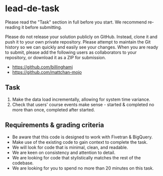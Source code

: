 # lead-de-task

Please read the "Task" section in full before you start. We recommend re-reading it before submitting.

Please do not release your solution publicly on GitHub. Instead, clone it and push it to your own private repository. Please attempt to maintain the Git history so we can quickly and easily see your changes. When you are ready to submit, please add the following users as collaborators to your repository, or download it as a ZIP for submission.

- https://github.com/billinghamj
- https://github.com/mattchan-mojo

## Task

1. Make the data load incrementally, allowing for system time variance.
2. Check that users' course events make sense - started & completed no more than once, completed after started.

## Requirements & grading criteria

- Be aware that this code is designed to work with Fivetran & BigQuery.
- Make use of the existing code to gain context to complete the task.
- We will look for code that is minimal, clean, and readable.
- We are keen on consistency and attention to detail.
- We are looking for code that stylistically matches the rest of the codebase.
- We are looking for you to spend no more than 20 minutes on this task.
